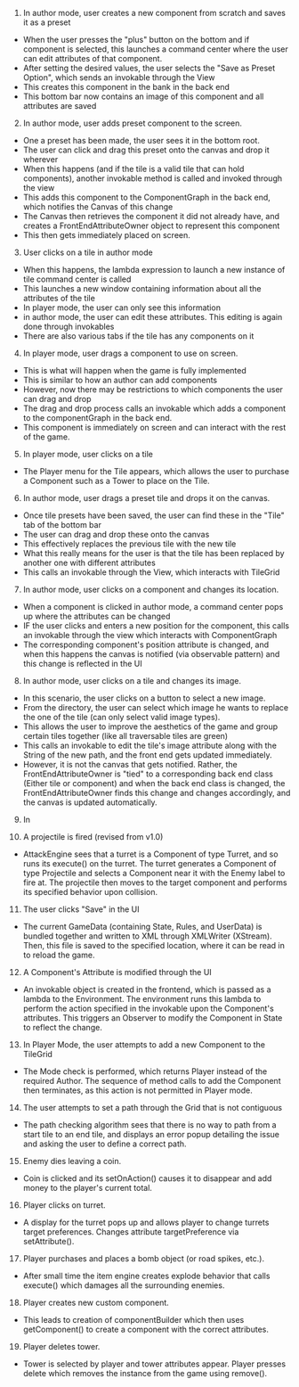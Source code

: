 1. In author mode, user creates a new component from scratch and saves it as a preset

* When the user presses the "plus" button on the bottom and if component is selected, this launches a command center where the user can edit attributes of that component. 
* After setting the desired values, the user selects the "Save as Preset Option", which sends an invokable through the View
* This creates this component in the bank in the back end
* This bottom bar now contains an image of this component and all attributes are saved

2. In author mode, user adds preset component to the screen.

* One a preset has been made, the user sees it in the bottom root.
* The user can click and drag this preset onto the canvas and drop it wherever
* When this happens (and if the tile is a valid tile that can hold components), another invokable method is called and invoked through the view
* This adds this component to the ComponentGraph in the back end, which notifies the Canvas of this change
* The Canvas then retrieves the component it did not already have, and creates a FrontEndAttributeOwner object to represent this component
* This then gets immediately placed on screen.

3. User clicks on a tile in author mode


* When this happens, the lambda expression to launch a new instance of tile command center is called
* This launches a new window containing information about all the attributes of the tile
* In player mode, the user can only see this information
* in author mode, the user can edit these attributes. This editing is again done through invokables
* There are also various tabs if the tile has any components on it

4. In player mode, user drags a component to use on screen.
 

* This is what will happen when the game is fully implemented
* This is similar to how an author can add components
* However, now there may be restrictions to which components the user can drag and drop
* The drag and drop process calls an invokable which adds a component to the componentGraph in the back end.
* This component is immediately on screen and can interact with the rest of the game.

5. In player mode, user clicks on a tile

* The Player menu for the Tile appears, which allows the user to purchase a Component such as a Tower to place on the Tile. 

6. In author mode, user drags a preset tile and drops it on the canvas.



* Once tile presets have been saved, the user can find these in the "Tile" tab of the bottom bar
* The user can drag and drop these onto the canvas
* This effectively replaces the previous tile with the new tile
* What this really means for the user is that the tile has been replaced by another one with different attributes
* This calls an invokable through the View, which interacts with TileGrid

7. In author mode, user clicks on a component and changes its location.


* When a component is clicked in author mode, a command center pops up where the attributes can be changed
* IF the user clicks and enters a new position for the component, this calls an invokable through the view which interacts with ComponentGraph
* The corresponding component's position attribute is changed, and when this happens the canvas is notified (via observable pattern) and this change is reflected in the UI


8. In author mode, user clicks on a tile and changes its image.


* In this scenario, the user clicks on a button to select a new image.
* From the directory, the user can select which image he wants to replace the one of the tile (can only select valid image types).
* This allows the user to improve the aesthetics of the game and group certain tiles together (like all traversable tiles are green)
* This calls an invokable to edit the tile's image attribute along with the String of the new path, and the front end gets updated immediately.
* However, it is not the canvas that gets notified. Rather, the FrontEndAttributeOwner is "tied" to a corresponding back end class (Either tile or component) and when the back end class is changed, the FrontEndAttributeOwner finds this change and changes accordingly, and the canvas is updated automatically.


9. In 


10. A projectile is fired (revised from v1.0)

* AttackEngine sees that a turret is a Component of type Turret, and so runs its execute() on the turret. The turret generates a Component of type Projectile and selects a Component near it with the Enemy label to fire at. The projectile then moves to the target component and performs its specified behavior upon collision.

11. The user clicks "Save" in the UI

* The current GameData (containing State, Rules, and UserData) is bundled together and written to XML through XMLWriter (XStream). Then, this file is saved to the specified location, where it can be read in to reload the game.

12. A Component's Attribute is modified through the UI

* An invokable object is created in the frontend, which is passed as a lambda to the Environment. The environment runs this lambda to perform the action specified in the invokable upon the Component's attributes. This triggers an Observer to modify the Component in State to reflect the change.

13. In Player Mode, the user attempts to add a new Component to the TileGrid

* The Mode check is performed, which returns Player instead of the required Author. The sequence of method calls to add the Component then terminates, as this action is not permitted in Player mode.

14. The user attempts to set a path through the Grid that is not contiguous
* The path checking algorithm sees that there is no way to path from a start tile to an end tile, and displays an error popup detailing the issue and asking the user to define a correct path. 

15. Enemy dies leaving a coin. 

* Coin is clicked and its setOnAction() causes it to disappear and add money to the player's current total.

16. Player clicks on turret. 

* A display for the turret pops up and allows player to change turrets target preferences. Changes attribute targetPreference via setAttribute().

17. Player purchases and places a bomb object (or road spikes, etc.). 

* After small time the item engine creates explode behavior that calls execute() which damages all the surrounding enemies.

18. Player creates new custom component. 

* This leads to creation of componentBuilder which then uses getComponent() to create a component with the correct attributes.

19. Player deletes tower. 
* Tower is selected by player and tower attributes appear. Player presses delete which removes the instance from the game using remove().